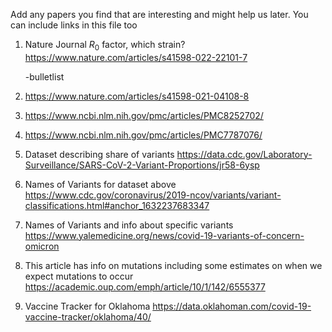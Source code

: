 Add any papers you find that are interesting and might help us later.  You can include links in this file too

1. Nature Journal $R_0$ factor, which strain? https://www.nature.com/articles/s41598-022-22101-7

      -bulletlist
2. https://www.nature.com/articles/s41598-021-04108-8
3. https://www.ncbi.nlm.nih.gov/pmc/articles/PMC8252702/
4. https://www.ncbi.nlm.nih.gov/pmc/articles/PMC7787076/
5. Dataset describing share of variants https://data.cdc.gov/Laboratory-Surveillance/SARS-CoV-2-Variant-Proportions/jr58-6ysp
6. Names of Variants for dataset above https://www.cdc.gov/coronavirus/2019-ncov/variants/variant-classifications.html#anchor_1632237683347
7. Names of Variants and info about specific variants https://www.yalemedicine.org/news/covid-19-variants-of-concern-omicron
8. This article has info on mutations including some estimates on when we expect mutations to occur https://academic.oup.com/emph/article/10/1/142/6555377
9. Vaccine Tracker for Oklahoma https://data.oklahoman.com/covid-19-vaccine-tracker/oklahoma/40/
